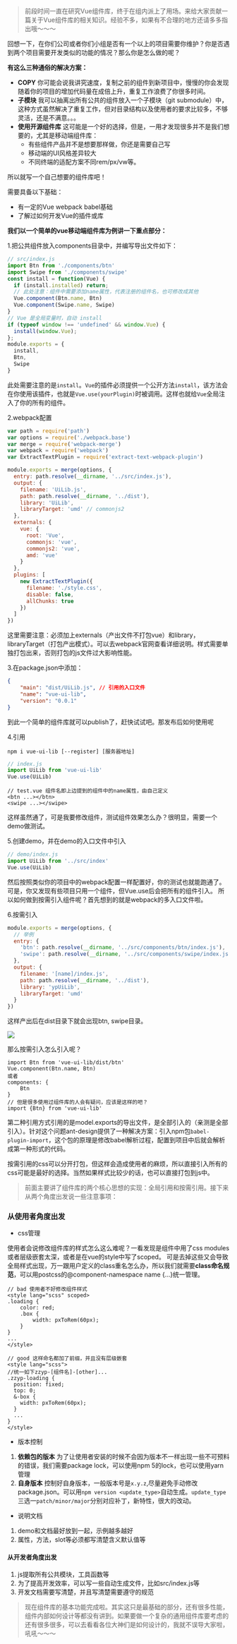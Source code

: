 
> 前段时间一直在研究Vue组件库，终于在组内派上了用场。来给大家贡献一篇关于Vue组件库的相关知识。经验不多，如果有不合理的地方还请多多指出哦～～～

回想一下，在你们公司或者你们小组是否有一个以上的项目需要你维护？你是否遇到两个项目需要开发类似的功能的情况？那么你是怎么做的呢？

**有这么三种通俗的解决方案：**

- **COPY** 你可能会说我讲究速度，复制之前的组件到新项目中，慢慢的你会发现随着你的项目的增加代码量在成倍上升，重复工作浪费了你很多时间。
- **子模块** 我可以抽离出所有公共的组件放入一个子模块（git submodule）中，这种方式虽然解决了重复工作，但对目录结构以及使用者的要求比较多，不够灵活，还是不满意。。。
- **使用开源组件库** 这可能是一个好的选择，但是，一用才发现很多并不是我们想要的，尤其是移动端组件库：
    - 有些组件产品并不是想要那样做，你还是需要自己写
    - 移动端的UI风格差异较大
    - 不同终端的适配方案不同rem/px/vw等。

所以就写一个自己想要的组件库吧！

需要具备以下基础：

- 有一定的Vue webpack babel基础
- 了解过如何开发Vue的插件或库

**我们以一个简单的vue移动端组件库为例讲一下重点部分：**

1.把公共组件放入components目录中，并编写导出文件如下：
```javascript
// src/index.js
import Btn from './components/btn'
import Swipe from './components/swipe'
const install = function(Vue) {
  if (install.installed) return;
  // 此处注意：组件中需要添加name属性，代表注册的组件名，也可修改成其他
  Vue.component(Btn.name, Btn)
  Vue.component(Swipe.name, Swipe)
}
// Vue 是全局变量时，自动 install
if (typeof window !== 'undefined' && window.Vue) {
  install(window.Vue);
};
module.exports = {
  install,
  Btn,
  Swipe
}
```
此处需要注意的是`install`。`Vue`的插件必须提供一个公开方法`install`，该方法会在你使用该插件，也就是` Vue.use(yourPlugin) `时被调用。这样也就给`Vue`全局注入了你的所有的组件。

2.webpack配置
```javascript
var path = require('path')
var options = require('./webpack.base')
var merge = require('webpack-merge')
var webpack = require('webpack')
var ExtractTextPlugin = require('extract-text-webpack-plugin')

module.exports = merge(options, {
  entry: path.resolve(__dirname, '../src/index.js'),
  output: {
    filename: 'UiLib.js',
    path: path.resolve(__dirname, '../dist'),
    library: 'UiLib',
    libraryTarget: 'umd' // commonjs2
  },
  externals: {
    vue: {
      root: 'Vue',
      commonjs: 'vue',
      commonjs2: 'vue',
      amd: 'vue'
    }
  },
  plugins: [
    new ExtractTextPlugin({
      filename: './style.css',
      disable: false,
      allChunks: true
    })
  ]
})
```
这里需要注意：必须加上externals（产出文件不打包vue）和library，libraryTarget（打包产出模式）。可以去webpack官网查看详细说明。样式需要单独打包出来，否则打包的js文件过大影响性能。

3.在package.json中添加：
```json
{
    "main": "dist/UiLib.js", // 引用的入口文件
    "name": "vue-ui-lib",
    "version": "0.0.1"
}
```
到此一个简单的组件库就可以publish了，赶快试试吧。那发布后如何使用呢

4.引用
```
npm i vue-ui-lib [--register] [服务器地址]
```
```javascript
// index.js
import UiLib from 'vue-ui-lib'
Vue.use(UiLib)
```
```vue
// test.vue 组件名即上边提到的组件中的name属性，由自己定义
<btn ...></btn>
<swipe ...></swipe>
```
这样虽然通了，可是我要修改组件，测试组件效果怎么办？很明显，需要一个demo做测试。

5.创建demo，并在demo的入口文件中引入
```javascript
// demo/index.js
import UiLib from '../src/index'
Vue.use(UiLib)
```
然后按照类似你的项目中的webpack配置一样配置好，你的测试也就能跑通了。可是，你又发现有些项目只用一个组件，但Vue.use后会把所有的组件引入。
所以如何做到按需引入组件呢？首先想到的就是webpack的多入口文件啦。

6.按需引入
```javascript
module.exports = merge(options, {
  // 举例
  entry: {
    'btn': path.resolve(__dirname, '../src/components/btn/index.js'),
    'swipe': path.resolve(__dirname, '../src/components/swipe/index.js')
  },
  output: {
    filename: '[name]/index.js',
    path: path.resolve(__dirname, '../dist'),
    library: 'ypUiLib',
    libraryTarget: 'umd'
  }
})
```
这样产出后在dist目录下就会出现btn, swipe目录。

![](images/dist.png)

那么按需引入怎么引入呢？
```
import Btn from 'vue-ui-lib/dist/btn'
Vue.component(Btn.name, Btn)
或者
components: {
    Btn
}
// 但是很多使用过组件库的人会有疑问，应该是这样的吧？
import {Btn} from 'vue-ui-lib'
```
第二种引用方式引用的是model.exports的导出文件，是全部引入的（亲测是全部引入）。针对这个问题ant-design提供了一种解决方案：引入npm包`babel-plugin-import`，这个包的原理是修改babel解析过程，配置到项目中后就会解析成第一种形式的代码。

按需引用的css可以分开打包，但这样会造成使用者的麻烦，所以直接引入所有的css可能是最好的选择。当然如果样式比较少的话，也可以直接打包到js中。

> 前面主要讲了组件库的两个核心思想的实现：全局引用和按需引用。接下来从两个角度出发说一些注意事项：

### 从使用者角度出发

- css管理

使用者会说修改组件库的样式怎么这么难呢？一看发现是组件中用了css modules或者层级嵌套太深，或者是在vue的style中写了scoped。
可是去掉这些又会导致全局样式出现，万一跟用户定义的class重名怎么办，所以我们就需要**class命名规范**，可以用postcss的@component-namespace name {...}统一管理。

```vue
// bad 使用者不好修改组件样式
<style lang="scss" scoped>
.loading {
    color: red;
    .box {
        width: pxToRem(60px);
    }
}
...
</style>

// good 这样命名都加了前缀，并且没有层级嵌套
<style lang="scss">
//统一如下zzyp-[组件名]-[other]...
.zzyp-loading {
  position: fixed;
  top: 0;
  &-box {
    width: pxToRem(60px);
  }
  ...
}
</style>
```

- 版本控制

1. **依赖包的版本** 为了让使用者安装的时候不会因为版本不一样出现一些不可预料的错误，我们需要package lock，可以使用npm 5的lock，也可以使用yarn管理
2. **自身版本** 控制好自身版本，一般版本号是`x.y.z`,尽量避免手动修改package.json。可以用`npm version <update_type>`自动生成。`update_type`三选一`patch/minor/major`分别对应补丁，新特性，很大的改动。

- 说明文档

1. demo和文档最好放到一起，示例越多越好
2. 属性，方法，slot等必须都写清楚含义默认值等

#### 从开发者角度出发

1. js提取所有公共模块，工具函数等
2. 为了提高开发效率，可以写一些自动生成文件，比如src/index.js等
3. 开发文档需要写清楚，并且写清楚需要遵守的规范

> 现在组件库的基本功能完成啦。其实这只是最基础的部分，还有很多性能，组件内部如何设计等都没有讲到。如果要做一个复杂的通用组件库要考虑的还有很多很多，可以去看看各位大神们是如何设计的，我就不误导大家啦，吼吼～～～